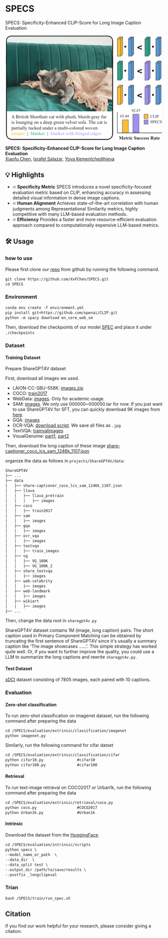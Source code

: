 # SPECS
SPECS: Specificity-Enhanced CLIP-Score for Long Image Caption Evaluation

<p align="center"> <a>  
<img src="./images/Fig1.jpg"  width="500" />
</a> </p>

**SPECS: Specificity-Enhanced CLIP-Score for Long Image Caption Evaluation**\
[Xiaofu Chen](https://xxfchen.github.io/XiaofuChen/), [Israfel Salazar](https://israfelsr.github.io/), [Yova Kementchedjhieva](https://yovakem.github.io/)

## 💡 Highlights
- 🔥 **Specificity Metric** SPECS introduces a novel specificity-focused evaluation metric based on CLIP, enhancing accuracy in assessing detailed visual information in dense image captions.
- 🔥 **Human Alignment** Achieves state-of-the-art correlation with human judgments among Representational Similarity metrics, highly competitive with many LLM-based evaluation methods.
- 🔥 **Efficiency** Provides a faster and more resource-efficient evaluation approach compared to computationally expensive LLM-based metrics.


<!-- ## 📜 News
🚀 [2024/7/3] Our paper has been accepted by ***ECCV2024***.

🚀 [2024/7/3] We release the code of using Long-CLIP in ***SDXL***. For detailed information, you may refer to `SDXL/SDXL.md`.

🚀 [2024/5/21] We update the paper and checkpoints after fixing the bug in DDP and add results in Urban-1k. Special thanks to @MajorDavidZhang for finding and refining this bug in DDP! Now the fine-tuning only takes ***0.5*** hours on *8 GPUs*!

🚀 [2024/5/21] Urban-1k: a scaling-up version of Urban-200 dataset in the paper has been released at this [page](https://huggingface.co/datasets/BeichenZhang/Urban1k).

🚀 [2024/4/1] The training code is released!

🚀 [2024/3/25] The Inference code and models ([LongCLIP-B](https://huggingface.co/BeichenZhang/LongCLIP-B) and [LongCLIP-L](https://huggingface.co/BeichenZhang/LongCLIP-L)) are released!

🚀 [2024/3/25] The [paper](https://arxiv.org/abs/2403.15378) is released! -->




## 🛠️ Usage




### how to use

Please first clone our [repo](https://github.com/XxFChen/SPECS.git) from github by running the following command.

```shell
git clone https://github.com/XxFChen/SPECS.git
cd SPECS
```

### Environment

```shell
conda env create -f environment.yml
pip install git+https://github.com/openai/CLIP.git
python -m spacy download en_core_web_sm
```

Then, download the checkpoints of our model [SPEC](https://huggingface.co/Xiaohud/SPECS) and place it under `./checkpoints`

### Dataset
#### Training Dataset

Prepare ShareGPT4V dataset

First, download all images we used.
- LAION-CC-SBU-558K: [images.zip](https://huggingface.co/datasets/liuhaotian/LLaVA-Pretrain/blob/main/images.zip)
- COCO: [train2017](http://images.cocodataset.org/zips/train2017.zip)
- WebData: [images](https://drive.google.com/drive/folders/1tCUQ-sq6vdshZVkF0ZeF3K4eztkXJgax?usp=sharing). Only for academic usage.
- SAM: [images](https://ai.meta.com/datasets/segment-anything-downloads/). We only use 000000~000050.tar for now. If you just want to use ShareGPT4V for SFT, you can quickly download 9K images from [here](https://drive.google.com/file/d/1dKumdOKSXtV7lIXdrG7jsIK_z2vZv2gs/view?usp=drive_link). 
- GQA: [images](https://downloads.cs.stanford.edu/nlp/data/gqa/images.zip)
- OCR-VQA: [download script](https://drive.google.com/drive/folders/1_GYPY5UkUy7HIcR0zq3ZCFgeZN7BAfm_?usp=sharing). We save all files as `.jpg`
- TextVQA: [trainvalimages](https://dl.fbaipublicfiles.com/textvqa/images/train_val_images.zip)
- VisualGenome: [part1](https://cs.stanford.edu/people/rak248/VG_100K_2/images.zip), [part2](https://cs.stanford.edu/people/rak248/VG_100K_2/images2.zip)

Then, download the long caption of these image [share-captioner_coco_lcs_sam_1246k_1107.json](https://huggingface.co/datasets/Lin-Chen/ShareGPT4V/blob/main/share-captioner_coco_lcs_sam_1246k_1107.json)


organize the data as follows in `projects/ShareGPT4V/data`:

```none
ShareGPT4V
├── ...
├── data
|   ├── share-captioner_coco_lcs_sam_1246k_1107.json
│   ├── llava
│   │   ├── llava_pretrain
│   │   │   ├── images
│   ├── coco
│   │   ├── train2017
│   ├── sam
│   │   ├── images
│   ├── gqa
│   │   ├── images
│   ├── ocr_vqa
│   │   ├── images
│   ├── textvqa
│   │   ├── train_images
│   ├── vg
│   │   ├── VG_100K
│   │   ├── VG_100K_2
│   ├── share_textvqa
│   │   ├── images
│   ├── web-celebrity
│   │   ├── images
│   ├── web-landmark
│   │   ├── images
│   ├── wikiart
│   │   ├── images
├── ...
```
Then, change the data root in `sharegpt4v.py`

ShareGPT4V dataset contains 1M (image, long caption) pairs. The short caption used in Primary Component Matching can be obtained by truncating the first sentence of ShareGPT4V since it's usually a summary caption like 'The image showcases ......'. This simple strategy has worked quite well. 
Or, if you want to further improve the quality, you could use a LLM to summarize the long captions and rewrite `sharegpt4v.py`.


#### Test Dataset

[sDCI](https://huggingface.co/Xiaohud/SPECS) dataset consisting of 7805 images, each paired with 10 captions.




### Evaluation
#### Zero-shot classification

To run zero-shot classification on imagenet dataset, run the following command after preparing the data
```shell
cd /SPECS/evaluation/extrinsic/classification/imagenet
python imagenet.py
```

Similarly, run the following command for cifar datset
```shell
cd /SPECS/evaluation/extrinsic/classification/cifar
python cifar10.py               #cifar10
python cifar100.py              #cifar100
```

#### Retrieval
To run text-image retrieval on COCO2017 or Urban1k, run the following command after preparing the data
```shell
cd /SPECS/evaluation/extrinsic/retrieval/coco.py
python coco.py                  #COCO2017
python Urban1k.py               #Urban1k
```
#### Intrinsic
Download the dataset from the [HuggingFace](https://huggingface.co/Xiaohud/SPECS/tree/main/test).
```shell
cd /SPECS/evaluation/intrinsic/scripts
python specs \
--model_name_or_path  \
--data_dir  \
--data_split test \
--output_dir /path/to/save/results \
--postfix _longclipeval            
```


### Trian

```shell
bash /SPECS/train/run_spec.sh
```

## Citation
If you find our work helpful for your research, please consider giving a citation:
```

```
